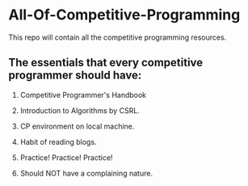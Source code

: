 # All-Of-Competitive-Programming
This repo will contain all the competitive programming resources.

## The essentials that every competitive programmer should have:

1. Competitive Programmer's Handbook

2. Introduction to Algorithms by CSRL.

3. CP environment on local machine. 

4. Habit of reading blogs. 

5. Practice! Practice! Practice!

6. Should NOT have a complaining nature. 

